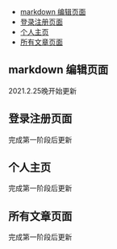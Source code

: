 - [markdown 编辑页面](#markdown-编辑页面)
- [登录注册页面](#登录注册页面)
- [个人主页](#个人主页)
- [所有文章页面](#所有文章页面)
## markdown 编辑页面
2021.2.25晚开始更新
## 登录注册页面
完成第一阶段后更新
## 个人主页
完成第一阶段后更新
## 所有文章页面
完成第一阶段后更新
